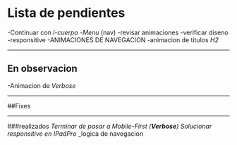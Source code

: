 # Lista de pendientes

-Continuar con *l-cuerpo*
-*Menu* (nav)
  -revisar animaciones
  -verificar diseno
  -responsitive
-ANIMACIONES DE NAVEGACION
-animacion de titulos *H2*


---
## En observacion
-Animacion de *Verbose*

---
##Fixes

---
###realizados
_Terminar de pasar a Mobile-First (**Verbose**)_
_Solucionar responsitive en IPadPro_
_logica de navegacion
